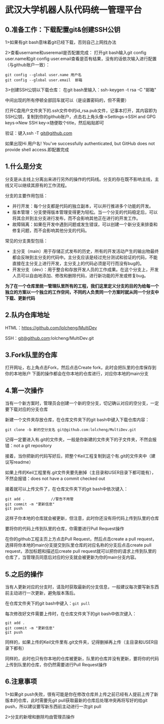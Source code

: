 # 武汉大学机器人队代码统一管理平台

## 0.准备工作：下载配置git&创建SSH公钥
1>如果有git bash意味着git已经下载，否则自己上网找办法

2>查看username和useremail是否配置完成：
打开git bash输入git config user.name和git config user.email查看是否有结果，没有的话依次输入进行配置（与github账户一致）：
```
git config --global user.name 用户名
git config --global user.email  邮箱
```
3>创建SSH公钥以下载仓库：
在git bash里输入：ssh-keygen -t rsa -C "邮箱"

中间出现的所有停顿全部回车就可以（是设置密码的，但不需要）

打开C盘用户文件夹下的.ssh文件中的id_rsa.pub文件，记事本打开，其内容即为SSH公钥，复制到你的github账户，点击右上角头像->Settings->SSH and GPG keys->New SSH key->随便取个title，然后粘贴即可

验证：键入ssh -T git@github.com

如果出现Hi 用户名! You've successfully authenticated, but GitHub does not provide shell access.即配置完成

## 1.什么是分支
分支是从主线上分离出来进行另外的操作的代码线。分支的存在既不影响主线，主线又可以继续其原有的工作流程。

分支的主要作用包括：
- 并行开发：每个分支都是代码的独立副本，可以并行推进多个功能的开发。
- 版本管理：分支使得版本管理变得更为轻松。当一个分支的代码稳定后，可以将其合并到主分支进行发布，而不会影响其他正在进行的开发工作。
- 故障隔离：如果在开发中遇到问题或发生错误，可以创建一个新分支来排查和修复问题，而不会影响其他分支的代码。

常见的分支类型包括：
- 主分支（main）用于存储正式发布的历史，所有的开发活动产生的输出物最终都会反映到主分支的代码中。主分支应该是经过充分测试和验证的代码，不能直接在主分支上进行开发，主分支上的代码必须是可行而没有bug的。
- 开发分支（dev）：用于整合和存放开发人员的工作成果。在这个分支上，开发人员可以自由地添加、修改和删除代码，进行新功能的开发或修复bug。

**为了在一个仓库里统一管理队里所有的工程，我们这里定义分支的目的为给每一个独立的方案以一个独立的工作空间，不同的人负责同一个方案时就从同一个分支中下载、更新代码**

## 2.队内仓库地址
HTML：https://github.com/lolcheng/MultiDev

SSH：git@github.com:lolcheng/MultiDev.git

## 3.Fork队里的仓库
打开网址，右上角点击Fork，然后点击Create fork，此时会把队里的仓库保存到你的本地账户
下面的操作都会在你本地的仓库进行，对应你本地的main分支

## 4.第一次操作
当有一个新方案时，管理员会创建一个新的空分支，切记确认对应的空分支，一定要下载对应的分支仓库

新建一个文件夹存放仓库，在仓库文件夹下的git bash中键入下载仓库内容：

`git clone -b 新的空分支名 git@github.com:lolcheng/MultiDev.git`

记得一定要进入有.git的文件夹，一般是你新建的文件夹下的子文件夹，不然会报错：not a git repository

接着，当你把新的代码写好后，把整个Keil工程复制到这个有.git的文件夹中（建议写readme）

如果上传的Keil工程里有.git文件夹要先删掉（主目录和USER目录下都可能有），不然会报错：does not have a commit checked out

接着就可以上传文件了，在仓库文件夹下的git bash中依次键入：
```
git add .            //警告不用管
git commit -m "更新信息"
git push             
```
这样子你本地的仓库就会被更新，但注意，此时你还没有将代码上传到队里的仓库

要将你的代码上传到队里的仓库，你需要进行Pull Request操作

在你的github工程主页上方点击Pull Request，然后点击create a pull request，选择将你本地的main分支提交到队里仓库的对应名称的分支后点击create pull request，添加标题和描述后create pull request就可以把你的请求上传到队里的仓库了，当管理员同意后对应的分支就会被更新为你的main分支内容。

## 5.之后的操作
当有人更新对应的分支时，请及时获取最新的分支信息，一般建议每次要写新东西前主动进行一次更新，避免版本落后。

在仓库文件夹下的git bash中键入：`git pull`

每次修改好文件需要上传时，在仓库文件夹下的git bash中依次键入：
```
git add .
git commit -m "更新信息"
git push
```
同样的，如果上传的Keil文件里有.git文件夹，记得删掉再上传（主目录和USER目录下都有）

同样的，此时也只有你本地的仓库被更新，队里的仓库并没有更新，要将你的代码上传到队里的仓库，你仍然需要进行Pull Request操作

## 6.注意事项
1>如果git push失败，很有可能是你在修改仓库并上传之前已经有人提前上传了新版本的仓库，此时需要先git pull获取最新的仓库后处理冲突再将写好的给git push，所以建议要写新东西前主动进行一次git pull

2>分支的新增和删除均由管理员操作
